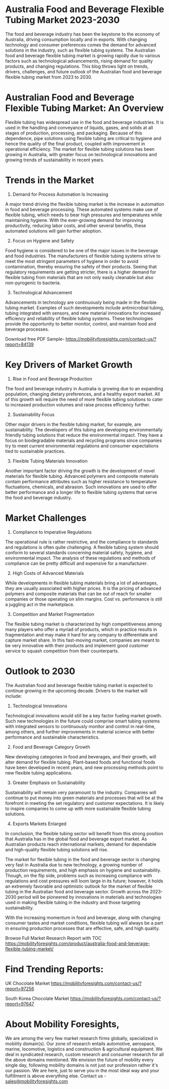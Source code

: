 # Australia Food and Beverage Flexible Tubing Market 2023-2030

The food and beverage industry has been the keystone to the economy of Australia, driving consumption locally and in exports. With changing technology and consumer preferences comes the demand for advanced solutions in the industry, such as flexible tubing systems. The Australian food and beverage flexible tubing market is growing rapidly due to various factors such as technological advancements, rising demand for quality products, and changing regulations. This blog throws light on trends, drivers, challenges, and future outlook of the Australian food and beverage flexible tubing market from 2023 to 2030.

# Australian Food and Beverage Flexible Tubing Market: An Overview

Flexible tubing has widespread use in the food and beverage industries. It is used in the handling and conveyance of liquids, gases, and solids at all stages of production, processing, and packaging. Because of this dependence, pipe solutions using flexible tubing are critical to hygiene and hence the quality of the final product, coupled with improvement in operational efficiency. The market for flexible tubing solutions has been growing in Australia, with greater focus on technological innovations and growing trends of sustainability in recent years.

# Trends in the Market

1. Demand for Process Automation Is Increasing

A major trend driving the flexible tubing market is the increase in automation in food and beverage processing. These automated systems make use of flexible tubing, which needs to bear high pressures and temperatures while maintaining hygiene. With the ever-growing demand for improving productivity, reducing labor costs, and other several benefits, these automated solutions will gain further adoption.

2. Focus on Hygiene and Safety

Food hygiene is considered to be one of the major issues in the beverage and food industries. The manufacturers of flexible tubing systems strive to meet the most stringent parameters of hygiene in order to avoid contamination, thereby ensuring the safety of their products. Seeing that regulatory requirements are getting stricter, there is a higher demand for flexible tubing from materials that are not only easily cleanable but also non-pyrogenic to bacteria.

3. Technological Advancement

Advancements in technology are continuously being made in the flexible tubing market. Examples of such developments include antimicrobial tubing, tubing integrated with sensors, and new material innovations for increased efficiency and reliability of flexible tubing systems. These technologies provide the opportunity to better monitor, control, and maintain food and beverage processes.

Download free PDF Sample- https://mobilityforesights.com/contact-us/?report=84139

# Key Drivers of Market Growth

1. Rise in Food and Beverage Production

The food and beverage industry in Australia is growing due to an expanding population, changing dietary preferences, and a healthy export market. All of this growth will require the need of more flexible tubing solutions to cater to increased production volumes and raise process efficiency further.

2. Sustainability Focus

Other major drivers in the flexible tubing market, for example, are sustainability. The developers of this tubing are developing environmentally friendly tubing solutions that reduce the environmental impact. They have a focus on biodegradable materials and recycling programs since companies try to meet current environmental regulations and consumer expectations tied to sustainable practices.

3. Flexible Tubing Materials Innovation

Another important factor driving the growth is the development of novel materials for flexible tubing. Advanced polymers and composite materials contain performance attributes such as higher resistance to temperature fluctuations, chemicals, and abrasion. Such innovations are used to offer better performance and a longer life to flexible tubing systems that serve the food and beverage industry.

# Market Challenges

1. Compliance to Imperative Regulations

The operational rule is rather restrictive, and the compliance to standards and regulations is often quite challenging. A flexible tubing system should conform to several standards concerning material safety, hygiene, and environmental impact. The analysis of these regulations and methods of compliance can be pretty difficult and expensive for a manufacturer.

2. High Costs of Advanced Materials

While developments in flexible tubing materials bring a lot of advantages, they are usually associated with higher prices. It is the pricing of advanced polymers and composite materials that can be out of reach for smaller companies or those operating on slim margins. Cost vs. performance is still a juggling act in the marketplace.

3. Competition and Market Fragmentation

The flexible tubing market is characterized by high competitiveness among many players who offer a myriad of products, which in practice results in fragmentation and may make it hard for any company to differentiate and capture market share. In this fast-moving market, companies are meant to be very innovative with their products and implement good customer service to squash competition from their counterparts.

# Outlook to 2030

The Australian food and beverage flexible tubing market is expected to continue growing in the upcoming decade. Drivers to the market will include:

1. Technological Innovations

Technological innovations would still be a key factor fueling market growth. Such new technologies in the future could comprise smart tubing systems with integrated sensors to continuously monitor and control in real-time, among others, and further improvements in material science with better performance and sustainable characteristics.

2. Food and Beverage Category Growth

New developing categories in food and beverages, and their growth, will alter demand for flexible tubing. Plant-based foods and functional foods have been developed in recent years, and new processing methods point to new flexible tubing applications.

3. Greater Emphasis on Sustainability

Sustainability will remain very paramount to the industry. Companies will continue to put money into green materials and processes that will be at the forefront in meeting the set regulatory and customer expectations. It is likely to inspire companies to come up with more sustainable flexible tubing solutions.

4. Exports Markets Enlarged

In conclusion, the flexible tubing sector will benefit from this strong position that Australia has in the global food and beverage export market. As Australian products reach international markets, demand for dependable and high-quality flexible tubing solutions will rise.

The market for flexible tubing in the food and beverage sector is changing very fast in Australia due to new technology, a growing number of production requirements, and high emphasis on hygiene and sustainability. Though, on the flip side, problems such as increasing compliance with regulations and cost pressures will loom large in its future; however, it holds an extremely favorable and optimistic outlook for the market of flexible tubing in the Australian food and beverage sector. Growth across the 2023-2030 period will be pioneered by innovations in materials and technologies used in making flexible tubing in the industry and those targeting sustainability.

With the increasing momentum in food and beverage, along with changing consumer tastes and market conditions, flexible tubing will always be a part in ensuring production processes that are effective, safe, and high quality.


Browse Full Market Research Report with TOC https://mobilityforesights.com/product/australia-food-and-beverage-flexible-tubing-market/



# Find Trending Reports:

UK Chocolate Market https://mobilityforesights.com/contact-us/?report=97256


South Korea Chocolate Market https://mobilityforesights.com/contact-us/?report=97647



# About Mobility Foresights,
We are among the very few market research firms globally, specialized in mobility domain(s). Our zone of research entails automotive, aerospace, marine, locomotive, logistics and construction & agricultural equipment. We deal in syndicated research, custom research and consumer research for all the above domains mentioned.
We envision the future of mobility every single day, following mobility domains is not just our profession rather it's our passion. We are here, just to serve you in the most ideal way and your fulfillment is above everything else. Contact us -  sales@mobilityforesights.com
